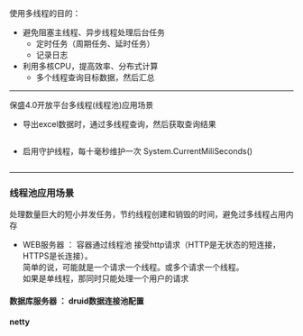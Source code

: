 使用多线程的目的：
- 避免阻塞主线程、异步线程处理后台任务
    - 定时任务（周期任务、延时任务）
    - 记录日志
- 利用多核CPU，提高效率、分布式计算
    - 多个线程查询目标数据，然后汇总
---

保盛4.0开放平台多线程(线程池)应用场景    
- 导出excel数据时，通过多线程查询，然后获取查询结果
```java

```

- 启用守护线程，每十毫秒维护一次 System.CurrentMiliSeconds()
```java

```

---

### 线程池应用场景
处理数量巨大的短小并发任务，节约线程创建和销毁的时间，避免过多线程占用内存
- WEB服务器 ： 容器通过线程池 接受http请求（HTTP是无状态的短连接，HTTPS是长连接）。    
简单的说，可能就是一个请求一个线程。或多个请求一个线程。    
如果是单线程，那同时只能处理一个用户的请求

#### 数据库服务器 ： druid数据连接池配置


#### netty 